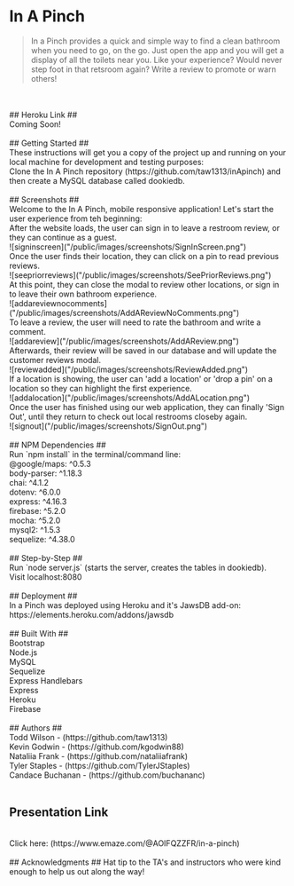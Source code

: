 # In A Pinch #
> In a Pinch provides a quick and simple way to find a clean bathroom when you need to go, on the go. Just open the app and you will get a display of all the toilets near you. Like your experience?  Would never step foot in that retsroom again?  Write a review to promote or warn others!
<br />
<br />
## Heroku Link ## 
<br />
Coming Soon!
<br />
<br />
## Getting Started ## 
<br />
These instructions will get you a copy of the project up and running on your local machine for development and testing purposes:
<br />
Clone the In A Pinch repository (https://github.com/taw1313/inApinch) and then create a MySQL database called dookiedb.
<br />
<br />
## Screenshots ## 
<br />
Welcome to the In A Pinch, mobile responsive application! Let's start the user experience from teh beginning:
<br />
After the website loads, the user can sign in to leave a restroom review, or they can continue as a guest.
<br />
![signinscreen]("/public/images/screenshots/SignInScreen.png")
<br />
Once the user finds their location, they can click on a pin to read previous reviews.
<br />
![seepriorreviews]("/public/images/screenshots/SeePriorReviews.png")
<br />
At this point, they can close the modal to review other locations, or sign in to leave their own bathroom experience.
<br />
![addareviewnocomments]("/public/images/screenshots/AddAReviewNoComments.png")
<br />
To leave a review, the user will need to rate the bathroom and write a comment.
<br />
![addareview]("/public/images/screenshots/AddAReview.png")
<br />
Afterwards, their review will be saved in our database and will update the customer reviews modal.
<br />
![reviewadded]("/public/images/screenshots/ReviewAdded.png")
<br />
If a location is showing, the user can 'add a location' or 'drop a pin' on a location so they can highlight the first experience.
<br />
![addalocation]("/public/images/screenshots/AddALocation.png")
<br />
Once the user has finished using our web application, they can finally 'Sign Out', until they return to check out local restrooms closeby again.
<br />
![signout]("/public/images/screenshots/SignOut.png")
<br />
<br />
## NPM Dependencies ## 
<br />
Run `npm install` in the terminal/command line:
<br />
@google/maps: ^0.5.3
<br />
body-parser: ^1.18.3
<br />
chai: ^4.1.2
<br />
dotenv: ^6.0.0
<br />
express: ^4.16.3
<br />
firebase: ^5.2.0
<br />
mocha: ^5.2.0
<br />
mysql2: ^1.5.3
<br />
sequelize: ^4.38.0
<br />
<br />
## Step-by-Step ## 
<br />
Run `node server.js` (starts the server, creates the tables in dookiedb).
<br />
Visit localhost:8080
<br />
<br />
## Deployment ##
<br /> 
In a Pinch was deployed using Heroku and it's JawsDB add-on:
<br />
https://elements.heroku.com/addons/jawsdb
<br />
<br />
## Built With ## 
<br />
Bootstrap
<br />
Node.js
<br />
MySQL
<br />
Sequelize
<br />
Express Handlebars
<br />
Express
<br />
Heroku
<br />
Firebase
<br />
<br />
## Authors ## 
<br />
Todd Wilson - (https://github.com/taw1313)
<br />
Kevin Godwin - (https://github.com/kgodwin88)
<br />
Nataliia Frank - (https://github.com/nataliiafrank)
<br />
Tyler Staples - (https://github.com/TylerJStaples)
<br />
Candace Buchanan - (https://github.com/buchananc)
<br />
<br />

## Presentation Link ## 
<br />
Click here: (https://www.emaze.com/@AOIFQZZFR/in-a-pinch)
<br />
<br />
## Acknowledgments ## 
Hat tip to the TA's and instructors who were kind enough to help us out along the way!